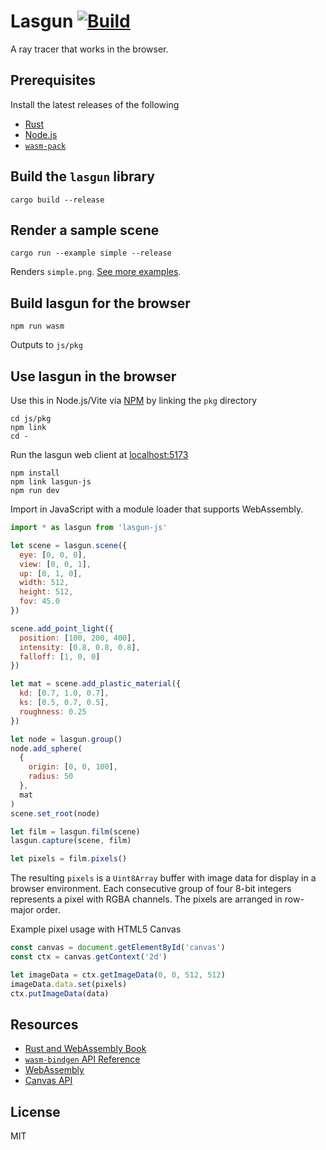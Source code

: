 # Lasgun [![Build](https://github.com/nfrasser/lasgun/actions/workflows/lib.yml/badge.svg)](https://github.com/nfrasser/lasgun/actions/workflows/lib.yml)

A ray tracer that works in the browser.

## Prerequisites

Install the latest releases of the following

- [Rust](https://www.rust-lang.org/en-US/install.html)
- [Node.js](https://nodejs.org/)
- [`wasm-pack`](https://rustwasm.github.io/wasm-pack/installer/)

## Build the `lasgun` library

```
cargo build --release
```

## Render a sample scene

```
cargo run --example simple --release
```

Renders `simple.png`.
[See more examples](https://github.com/nfrasser/lasgun/tree/master/src/examples).

## Build lasgun for the browser

```
npm run wasm
```

Outputs to `js/pkg`

## Use lasgun in the browser

Use this in Node.js/Vite via [NPM](https://npmjs.com) by linking the `pkg`
directory

```
cd js/pkg
npm link
cd -
```

Run the lasgun web client at [localhost:5173](http://localhost:5173)

```
npm install
npm link lasgun-js
npm run dev
```

Import in JavaScript with a module loader that supports WebAssembly.

```js
import * as lasgun from 'lasgun-js'

let scene = lasgun.scene({
  eye: [0, 0, 0],
  view: [0, 0, 1],
  up: [0, 1, 0],
  width: 512,
  height: 512,
  fov: 45.0
})

scene.add_point_light({
  position: [100, 200, 400],
  intensity: [0.8, 0.8, 0.8],
  falloff: [1, 0, 0]
})

let mat = scene.add_plastic_material({
  kd: [0.7, 1.0, 0.7],
  ks: [0.5, 0.7, 0.5],
  roughness: 0.25
})

let node = lasgun.group()
node.add_sphere(
  {
    origin: [0, 0, 100],
    radius: 50
  },
  mat
)
scene.set_root(node)

let film = lasgun.film(scene)
lasgun.capture(scene, film)

let pixels = film.pixels()
```

The resulting `pixels` is a `Uint8Array` buffer with image data for display in a
browser environment. Each consecutive group of four 8-bit integers represents a
pixel with RGBA channels. The pixels are arranged in row-major order.

Example pixel usage with HTML5 Canvas

```js
const canvas = document.getElementById('canvas')
const ctx = canvas.getContext('2d')

let imageData = ctx.getImageData(0, 0, 512, 512)
imageData.data.set(pixels)
ctx.putImageData(data)
```

## Resources

- [Rust and WebAssembly Book](https://rustwasm.github.io/book/)
- [`wasm-bindgen` API Reference](https://rustwasm.github.io/wasm-bindgen/)
- [WebAssembly](https://developer.mozilla.org/en-US/docs/WebAssembly)
- [Canvas API](https://developer.mozilla.org/en-US/docs/Web/API/Canvas_API)

## License

MIT
